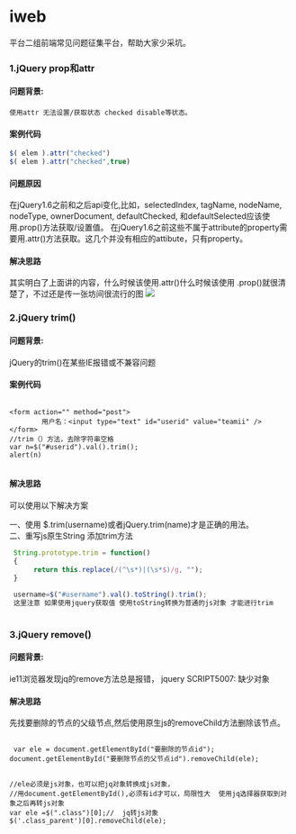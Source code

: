 # iweb
平台二组前端常见问题征集平台，帮助大家少采坑。




### 1.jQuery prop和attr
#### 问题背景:
	使用attr 无法设置/获取状态 checked disable等状态。
	
#### 案例代码

```javascript
$( elem ).attr("checked")
$( elem ).attr("checked",true)
```
#### 问题原因
在jQuery1.6之前和之后api变化,比如，selectedIndex, tagName, nodeName, nodeType, ownerDocument, defaultChecked, 和defaultSelected应该使用.prop()方法获取/设置值。 在jQuery1.6之前这些不属于attribute的property需要用.attr()方法获取。这几个并没有相应的attibute，只有property。

#### 解决思路

其实明白了上面讲的内容，什么时候该使用.attr()什么时候该使用 .prop()就很清楚了，不过还是传一张坊间很流行的图
![](https://images0.cnblogs.com/blog/349217/201310/01161410-90dde52753e040f3a09b83c418e94026.png)




### 2.jQuery trim()
#### 问题背景:
jQuery的trim()在某些IE报错或不兼容问题

#### 案例代码

```

<form action="" method="post">
        用户名：<input type="text" id="userid" value="teamii" />
</form>
//trim（）方法，去除字符串空格
var n=$("#userid").val().trim();
alert(n)


```
#### 解决思路 

可以使用以下解决方案

一、使用 $.trim(username)或者jQuery.trim(name)才是正确的用法。<br/>
二、重写js原生String 添加trim方法

```javascript
 String.prototype.trim = function()  
 {  
      return this.replace(/(^\s*)|(\s*$)/g, "");  
 }
 
 username=$("#username").val().toString().trim();
 这里注意 如果使用jquery获取值 使用toString转换为普通的js对象 才能进行trim
 
```

### 3.jQuery remove()
#### 问题背景:
ie11浏览器发现jq的remove方法总是报错， jquery SCRIPT5007: 缺少对象

#### 解决思路
先找要删除的节点的父级节点,然后使用原生js的removeChild方法删除该节点。

```

 var ele = document.getElementById("要删除的节点id");
document.getElementById("要删除节点的父节点id").removeChild(ele);


//ele必须是js对象，也可以把jq对象转换成js对象，
//用document.getElementById(),必须有id才可以，局限性大  使用jq选择器获取到对象之后再转js对象
var ele =$(".class")[0];//  jq转js对象
$('.class_parent')[0].removeChild(ele);


```
